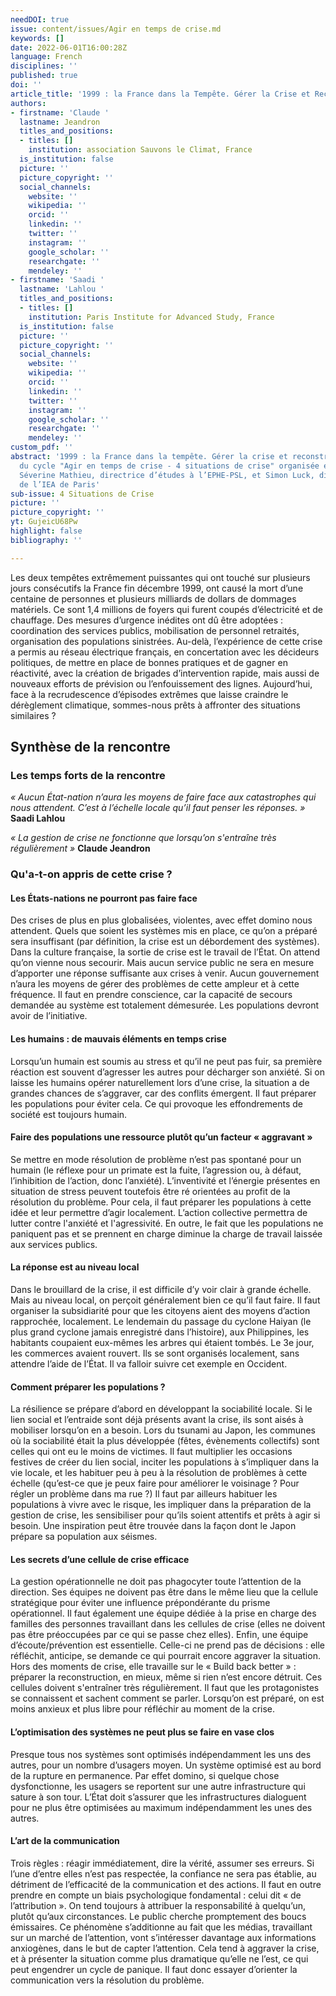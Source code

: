 ```yaml
---
needDOI: true
issue: content/issues/Agir en temps de crise.md
keywords: []
date: 2022-06-01T16:00:28Z
language: French
disciplines: ''
published: true
doi: ''
article_title: '1999 : la France dans la Tempête. Gérer la Crise et Reconstruire'
authors:
- firstname: 'Claude '
  lastname: Jeandron
  titles_and_positions:
  - titles: []
    institution: association Sauvons le Climat, France
  is_institution: false
  picture: ''
  picture_copyright: ''
  social_channels:
    website: ''
    wikipedia: ''
    orcid: ''
    linkedin: ''
    twitter: ''
    instagram: ''
    google_scholar: ''
    researchgate: ''
    mendeley: ''
- firstname: 'Saadi '
  lastname: 'Lahlou '
  titles_and_positions:
  - titles: []
    institution: Paris Institute for Advanced Study, France
  is_institution: false
  picture: ''
  picture_copyright: ''
  social_channels:
    website: ''
    wikipedia: ''
    orcid: ''
    linkedin: ''
    twitter: ''
    instagram: ''
    google_scholar: ''
    researchgate: ''
    mendeley: ''
custom_pdf: ''
abstract: '1999 : la France dans la tempête. Gérer la crise et reconstruire : rencontre
  du cycle "Agir en temps de crise - 4 situations de crise" organisée et animée par
  Séverine Mathieu, directrice d’études à l’EPHE-PSL, et Simon Luck, directeur scientifique
  de l’IEA de Paris'
sub-issue: 4 Situations de Crise
picture: ''
picture_copyright: ''
yt: GujeicU68Pw
highlight: false
bibliography: ''

---
```

Les deux tempêtes extrêmement puissantes qui ont touché sur plusieurs jours consécutifs la France fin décembre 1999, ont causé la mort d’une centaine de personnes et plusieurs milliards de dollars de dommages matériels. Ce sont 1,4 millions de foyers qui furent coupés d’électricité et de chauffage. Des mesures d’urgence inédites ont dû être adoptées : coordination des services publics, mobilisation de personnel retraités, organisation des populations sinistrées. Au-delà, l’expérience de cette crise a permis au réseau électrique français, en concertation avec les décideurs politiques, de mettre en place de bonnes pratiques et de gagner en réactivité, avec la création de brigades d’intervention rapide, mais aussi de nouveaux efforts de prévision ou l’enfouissement des lignes. Aujourd’hui, face à la recrudescence d’épisodes extrêmes que laisse craindre le dérèglement climatique, sommes-nous prêts à affronter des situations similaires ?

<Youtube yt="GujeicU68Pw" caption ="1999 : la France dans la tempête.Gérer la crise et reconstruire"></Youtube>

## Synthèse de la rencontre

### Les temps forts de la rencontre

_« Aucun État-nation n’aura les moyens de faire face aux catastrophes qui nous attendent. C’est à l’échelle locale qu’il faut penser les réponses. »_ **Saadi Lahlou**

_« La gestion de crise ne fonctionne que lorsqu’on s'entraîne très régulièrement »_ **Claude Jeandron**

### Qu'a-t-on appris de cette crise ?

#### Les États-nations ne pourront pas faire face

Des crises de plus en plus globalisées, violentes, avec effet domino nous attendent. Quels que soient les systèmes mis en place, ce qu’on a préparé sera insuffisant (par définition, la crise est un débordement des systèmes). Dans la culture française, la sortie de crise est le travail de l’État. On attend qu’on vienne nous secourir. Mais aucun service public ne sera en mesure d’apporter une réponse suffisante aux crises à venir. Aucun gouvernement n’aura les moyens de gérer des problèmes de cette ampleur et à cette fréquence. Il faut en prendre conscience, car la capacité de secours demandée au système est totalement démesurée. Les populations devront avoir de l’initiative.

#### Les humains : de mauvais éléments en temps crise

Lorsqu’un humain est soumis au stress et qu’il ne peut pas fuir, sa première réaction est souvent d’agresser les autres pour décharger son anxiété. Si on laisse les humains opérer naturellement lors d’une crise, la situation a de grandes chances de s’aggraver, car des conflits émergent. Il faut préparer les populations pour éviter cela. Ce qui provoque les effondrements de société est toujours humain.

#### Faire des populations une ressource plutôt qu’un facteur « aggravant »

Se mettre en mode résolution de problème n’est pas spontané pour un humain (le réflexe pour un primate est la fuite, l’agression ou, à défaut, l’inhibition de l’action, donc l’anxiété). L’inventivité et l’énergie présentes en situation de stress peuvent toutefois être ré orientées au profit de la résolution du problème. Pour cela, il faut préparer les populations à cette idée et leur permettre d’agir localement. L’action collective permettra de lutter contre l'anxiété et l'agressivité. En outre, le fait que les populations ne paniquent pas et se prennent en charge diminue la charge de travail laissée aux services publics.

#### La réponse est au niveau local

Dans le brouillard de la crise, il est difficile d’y voir clair à grande échelle. Mais au niveau local, on perçoit généralement bien ce qu’il faut faire. Il faut organiser la subsidiarité pour que les citoyens aient des moyens d’action rapprochée, localement. Le lendemain du passage du cyclone Haiyan (le plus grand cyclone jamais enregistré dans l’histoire), aux Philippines, les habitants coupaient eux-mêmes les arbres qui étaient tombés. Le 3e jour, les commerces avaient rouvert. Ils se sont organisés localement, sans attendre l’aide de l’État. Il va falloir suivre cet exemple en Occident.

#### Comment préparer les populations ?

La résilience se prépare d’abord en développant la sociabilité locale. Si le lien social et l’entraide sont déjà présents avant la crise, ils sont aisés à mobiliser lorsqu’on en a besoin. Lors du tsunami au Japon, les communes où la sociabilité était la plus développée (fêtes, évènements collectifs) sont celles qui ont eu le moins de victimes. Il faut multiplier les occasions festives de créer du lien social, inciter les populations à s’impliquer dans la vie locale, et les habituer peu à peu à la résolution de problèmes à cette échelle (qu’est-ce que je peux faire pour améliorer le voisinage ? Pour régler un problème dans ma rue ?) Il faut par ailleurs habituer les populations à vivre avec le risque, les impliquer dans la préparation de la gestion de crise, les sensibiliser pour qu’ils soient attentifs et prêts à agir si besoin. Une inspiration peut être trouvée dans la façon dont le Japon prépare sa population aux séismes.

#### Les secrets d’une cellule de crise efficace

La gestion opérationnelle ne doit pas phagocyter toute l’attention de la direction. Ses équipes ne doivent pas être dans le même lieu que la cellule stratégique pour éviter une influence prépondérante du prisme opérationnel. Il faut également une équipe dédiée à la prise en charge des familles des personnes travaillant dans les cellules de crise (elles ne doivent pas être préoccupées par ce qui se passe chez elles). Enfin, une équipe d’écoute/prévention est essentielle. Celle-ci ne prend pas de décisions : elle réfléchit, anticipe, se demande ce qui pourrait encore aggraver la situation. Hors des moments de crise, elle travaille sur le « Build back better » : préparer la reconstruction, en mieux, même si rien n’est encore détruit. Ces cellules doivent s'entraîner très régulièrement. Il faut que les protagonistes se connaissent et sachent comment se parler. Lorsqu’on est préparé, on est moins anxieux et plus libre pour réfléchir au moment de la crise.

#### L’optimisation des systèmes ne peut plus se faire en vase clos

Presque tous nos systèmes sont optimisés indépendamment les uns des autres, pour un nombre d’usagers moyen. Un système optimisé est au bord de la rupture en permanence. Par effet domino, si quelque chose dysfonctionne, les usagers se reportent sur une autre infrastructure qui sature à son tour. L’État doit s’assurer que les infrastructures dialoguent pour ne plus être optimisées au maximum indépendamment les unes des autres.

#### L’art de la communication

Trois règles : réagir immédiatement, dire la vérité, assumer ses erreurs. Si l’une d’entre elles n’est pas respectée, la confiance ne sera pas établie, au détriment de l’efficacité de la communication et des actions. Il faut en outre prendre en compte un biais psychologique fondamental : celui dit « de l’attribution ». On tend toujours à attribuer la responsabilité à quelqu’un, plutôt qu’aux circonstances. Le public cherche promptement des boucs émissaires. Ce phénomène s’additionne au fait que les médias, travaillant sur un marché de l’attention, vont s’intéresser davantage aux informations anxiogènes, dans le but de capter l’attention. Cela tend à aggraver la crise, et à présenter la situation comme plus dramatique qu’elle ne l’est, ce qui peut engendrer un cycle de panique. Il faut donc essayer d’orienter la communication vers la résolution du problème.